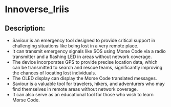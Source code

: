 # Innoverse_Iriis

## Description: 
- Saviour is an emergency tool designed to provide critical support in challenging situations like being lost in a very remote place.
- It can transmit emergency signals like SOS using Morse Code via a radio transmitter and a flashing LED in areas without network coverage.
- The device incorporates GPS to provide precise location data, which can be transmitted to search and rescue teams, significantly improving the chances of locating lost individuals.
- The OLED display can display the Morse Code translated messages.
- Saviour is a valuable tool for travelers, hikers, and adventurers who may find themselves in remote areas without network coverage.
- It can also serve as an educational tool for those who wish to learn Morse Code.
